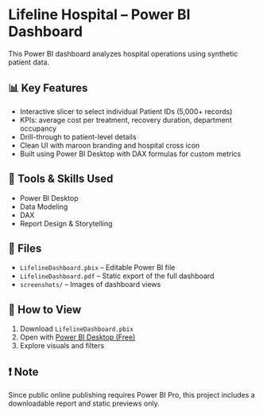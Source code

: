 # Lifeline Hospital – Power BI Dashboard

This Power BI dashboard analyzes hospital operations using synthetic patient data.

## 📊 Key Features

- Interactive slicer to select individual Patient IDs (5,000+ records)
- KPIs: average cost per treatment, recovery duration, department occupancy
- Drill-through to patient-level details
- Clean UI with maroon branding and hospital cross icon
- Built using Power BI Desktop with DAX formulas for custom metrics

## 🧰 Tools & Skills Used

- Power BI Desktop
- Data Modeling
- DAX
- Report Design & Storytelling

## 📎 Files

- `LifelineDashboard.pbix` – Editable Power BI file
- `LifelineDashboard.pdf` – Static export of the full dashboard
- `screenshots/` – Images of dashboard views

## 📂 How to View

1. Download `LifelineDashboard.pbix`
2. Open with [Power BI Desktop (Free)](https://powerbi.microsoft.com/desktop/)
3. Explore visuals and filters

## ❗ Note

Since public online publishing requires Power BI Pro, this project includes a downloadable report and static previews only.

